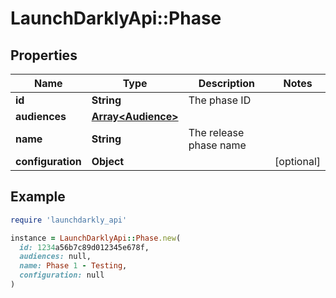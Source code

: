# LaunchDarklyApi::Phase

## Properties

| Name | Type | Description | Notes |
| ---- | ---- | ----------- | ----- |
| **id** | **String** | The phase ID |  |
| **audiences** | [**Array&lt;Audience&gt;**](Audience.md) |  |  |
| **name** | **String** | The release phase name |  |
| **configuration** | **Object** |  | [optional] |

## Example

```ruby
require 'launchdarkly_api'

instance = LaunchDarklyApi::Phase.new(
  id: 1234a56b7c89d012345e678f,
  audiences: null,
  name: Phase 1 - Testing,
  configuration: null
)
```

